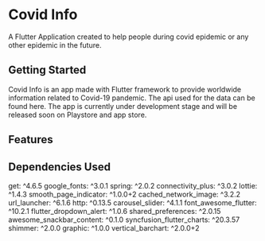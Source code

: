 # Covid Info

A Flutter Application created to help people during covid epidemic or any other epidemic in the future.

## Getting Started
 
 Covid Info is an app made with Flutter framework to provide worldwide information related to Covid-19 pandemic. The api used for the data can be found here. The app is currently under development stage and will be released soon on Playstore and app store.
 
 ## Features
 
 
 
 ## Dependencies Used
 
   get: ^4.6.5
  google_fonts: ^3.0.1
  spring: ^2.0.2
  connectivity_plus: ^3.0.2
  lottie: ^1.4.3
  smooth_page_indicator: ^1.0.0+2
  cached_network_image: ^3.2.2
  url_launcher: ^6.1.6
  http: ^0.13.5
  carousel_slider: ^4.1.1
  font_awesome_flutter: ^10.2.1
  flutter_dropdown_alert: ^1.0.6
  shared_preferences: ^2.0.15
  awesome_snackbar_content: ^0.1.0
  syncfusion_flutter_charts: ^20.3.57
  shimmer: ^2.0.0
  graphic: ^1.0.0
  vertical_barchart: ^2.0.0+2
